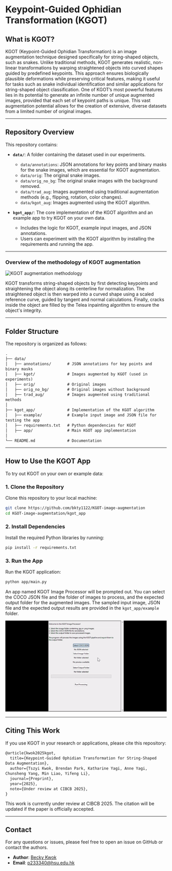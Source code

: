# Keypoint-Guided Ophidian Transformation (KGOT)

## **What is KGOT?**

KGOT (Keypoint-Guided Ophidian Transformation) is an image augmentation technique designed specifically for string-shaped objects, such as snakes. Unlike traditional methods, KGOT generates realistic, non-linear transformations by warping straightened objects into curved shapes guided by predefined keypoints. This approach ensures biologically plausible deformations while preserving critical features, making it useful for tasks such as snake individual identification and similar applications for string-shaped object classification. One of KGOT’s most powerful features lies in its potential to generate an infinite number of unique augmented images, provided that each set of keypoint paths is unique. This vast augmentation potential allows for the creation of extensive, diverse datasets from a limited number of original images.

---

## **Repository Overview**

This repository contains:

- **`data/`**: A folder containing the dataset used in our experiments.

  - `data/annotations`: JSON annotations for key points and binary masks for the snake images, which are essential for KGOT augmentation.
  - `data/orig`: The original snake images.
  - `data/orig_no_bg`: The original snake images with the background removed.
  - `data/trad_aug`: Images augmented using traditional augmentation methods (e.g., flipping, rotation, color changes).
  - `data/kgot_aug`: Images augmented using the KGOT algorithm.
- **`kgot_app/`**: The core implementation of the KGOT algorithm and an example app to try KGOT on your own data.

  - Includes the logic for KGOT, example input images, and JSON annotations.
  - Users can experiment with the KGOT algorithm by installing the requirements and running the app.

---

### **Overview of the methodology of KGOT augmentation**

![KGOT augmentation methodology](misc/kgot_processflow.png)

KGOT transforms string-shaped objects by first detecting keypoints and straightening the object along its centerline for normalization. The straightened object is then warped into a curved shape using a scaled reference curve, guided by tangent and normal calculations. Finally, cracks inside the object are filled by the Telea inpainting algorithm to ensure the object's integrity.

---

## **Folder Structure**

The repository is organized as follows:

```plaintext
.
├── data/
│   ├── annotations/       # JSON annotations for key points and binary masks
│   ├── kgot/              # Images augmented by KGOT (used in experiments)
│   ├── orig/              # Original images
│   ├── orig_no_bg/        # Original images without background
│   ├── trad_aug/          # Images augmented using traditional methods
│
├── kgot_app/              # Implementation of the KGOT algorithm
│   ├── example/           # Example input image and JSON file for testing the app
│   ├── requirements.txt   # Python dependencies for KGOT
│   ├── app/               # Main KGOT app implementation
│
└── README.md              # Documentation
```

---

## **How to Use the KGOT App**

To try out KGOT on your own or example data:

### **1. Clone the Repository**

Clone this repository to your local machine:

```bash
git clone https://github.com/bkty1122/KGOT-image-augmentation
cd KGOT-image-augmentation/kgot_app
```

### **2. Install Dependencies**

Install the required Python libraries by running:

```bash
pip install -r requirements.txt
```

### **3. Run the App**

Run the KGOT application:

```bash
python app/main.py
```

An app named KGOT Image Processor will be prompted out. You can select the COCO JSON file and the folder of images to process, and the expected output folder for the augmented images. The sampled input image, JSON file and the expected output results are provided in the `kgot_app/example` folder.

![KGOT App Usage Demo](misc/kgot_app_demo.gif)

---

## **Citing This Work**

If you use KGOT in your research or applications, please cite this repository:

```plaintext
@article{kwok2025kgot,
  title={Keypoint-Guided Ophidian Transformation for String-Shaped Data Augmentation},
  author={Tszyi Kwok, Brendan Park, Katharine Yagi, Anne Yagi, Chunsheng Yang, Min Liao, Yifeng Li},
  journal={Preprint},
  year={2025},
  note={Under review at CIBCB 2025},
}
```

This work is currently under review at CIBCB 2025. The citation will be updated if the paper is officially accepted.

---

## **Contact**

For any questions or issues, please feel free to open an issue on GitHub or contact the authors.

- **Author**: [Becky Kwok](https://bkty1122.github.io/)
- **Email**: p233340@hsu.edu.hk
